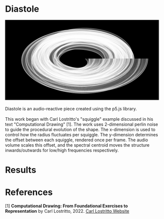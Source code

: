 # Diastole
![image](diastoleStill.png)
\
\
Diastole is an audio-reactive piece created using the p5.js library.
\
\
This work began with Carl Lostritto's "squiggle" example discussed in his text "Computational Drawing" [1]. The work uses 2-dimensional perlin noise to guide the procedural evolution of the shape. The x-dimension is used to control how the radius fluctuates per squiggle. The y-dimension determines the offset between each squiggle, rendered once per frame. The audio volume scales this offset, and the spectral centroid moves the structure inwards/outwards for low/high frequencies respectively.   

# Results

# References

[1] **Computational Drawing: From Foundational Exercises to Representation** by Carl Lostritto, 2022. [Carl Lostritto Website](http://lostritto.com/book)
